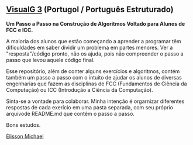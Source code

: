 ## [VisualG 3](http://visualg3.com.br/) (Portugol / Português Estruturado)

**Um Passo a Passo na Construção de Algoritmos Voltado para Alunos de FCC e ICC.**

A maioria dos alunos que estão começando a aprender a programar têm dificuldades em saber dividir um problema em partes menores. Ver a "resposta"/código pronto, não os ajuda, pois não compreender o passo a passo que levou aquele código final.

Esse repositório, além de conter alguns exercícios e algoritmos, contém também um passo a passo com o intuito de ajudar os alunos de diversas engenharias que fazem as disciplinas de FCC (Fundamentos de Ciência da Computação) ou ICC (Introdução a Ciência da Computação).

Sinta-se a vontade para colaborar. Minha intenção é orgarnizar diferentes respostas de cada exerício em uma pasta separada, com seu próprio arquivode README.md que contém o passo a passo.

Bons estudos.

[Élisson Michael](https://www.youtube.com/user/elisson357)
